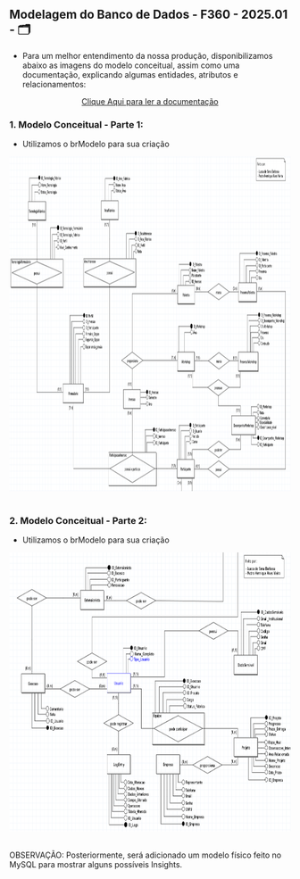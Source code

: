 ## Modelagem do Banco de Dados - F360 - 2025.01 - 🗂️

- Para um melhor entendimento da nossa produção, disponibilizamos abaixo as imagens do modelo conceitual, assim como uma documentação, explicando algumas entidades, atributos e relacionamentos:

<div align='center'>

<a href='Dicionario_de_Atributos.pdf'>Clique Aqui para ler a documentação</a>

</div>


### 1. Modelo Conceitual - Parte 1:
- Utilizamos o brModelo para sua criação

<div align='center'>

<img src='ModelagemConceitual/Imagem_do_Modelo_Conceitual_F360_Parte_I.png' width=1000px height=600px>

<br>
<br>

</div>

### 2. Modelo Conceitual - Parte 2:
- Utilizamos o brModelo para sua criação

<div align='center'>

<img src='ModelagemConceitual/Imagem_do_Modelo_Conceitual_F360_Parte_II.png' width=800px height=500px>

<br>
<br>

</div>

OBSERVAÇÃO: Posteriormente, será adicionado um modelo físico feito no MySQL para mostrar alguns possíveis Insights.